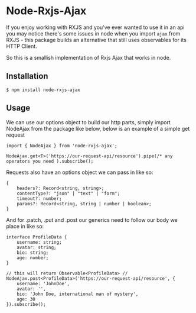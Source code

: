 # Node-Rxjs-Ajax

If you enjoy working with RXJS and you've ever wanted to use it in an api you may notice there's some issues in node when you import `ajax` from RXJS - this package builds an alternative that still uses observables for its HTTP Client.

So this is a smallish implementation of Rxjs Ajax that works in node.

## Installation

```
$ npm install node-rxjs-ajax

```

## Usage

We can use our options object to build our http parts, simply import NodeAjax from the package like below, below is an example of a simple get request

```
import { NodeAjax } from 'node-rxjs-ajax';

NodeAjax.get<T>('https://our-request-api/resource').pipe(/* any operators you need ).subscribe();
```

Requests also have an options object we can pass in like so:

```
{
    headers?: Record<string, string>;
    contentType?: "json" | "text" | "form";
    timeout?: number;
    params?: Record<string, string | number | boolean>;
}
```

And for .patch, .put and .post our generics need to follow our body we place in like so:

```
interface ProfileData {
    username: string;
    avatar: string;
    bio: string;
    age: number;
}

// this will return Observable<ProfileData> //
NodeAjax.post<ProfileData>('https://our-request-api/resource', {
    username: 'JohnDoe',
    avatar: '',
    bio: 'John Doe, international man of mystery',
    age: 30
}).subscribe();
```
